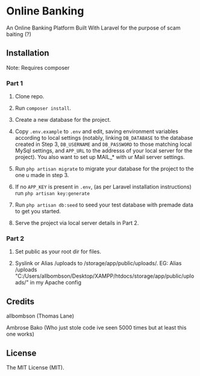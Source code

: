 # Online Banking

An Online Banking Platform Built With Laravel for the purpose of scam baiting (?)

## Installation

Note: Requires composer

### Part 1
1. Clone repo.

2. Run `composer install`.

3. Create a new database for the project.

4. Copy `.env.example` to `.env` and edit, saving environment variables according to local settings (notably, linking `DB_DATABASE` to the database created in Step 3, `DB_USERNAME` and `DB_PASSWORD` to those matching local MySql settings, and `APP_URL` to the addresss of your local server for the project). You also want to set up MAIL_* with ur Mail server settings.

5. Run `php artisan migrate` to migrate your database for the project to the one u made in step 3.

6. If no `APP_KEY` is present in `.env`, (as per Laravel installation instructions) run `php artisan key:generate`

7. Run `php artisan db:seed` to seed your test database with premade data to get you started.

8. Serve the project via local server details in Part 2.

### Part 2

1. Set public as your root dir for files.

2. Syslink or Alias /uploads to /storage/app/public/uploads/. EG: Alias /uploads "C:/Users/allbombson/Desktop/XAMPP/htdocs/storage/app/public/uploads/" in my Apache config



## Credits
allbombson (Thomas Lane)

Ambrose Bako (Who just stole code ive seen 5000 times but at least this one works)
## License
The MIT License (MIT).

